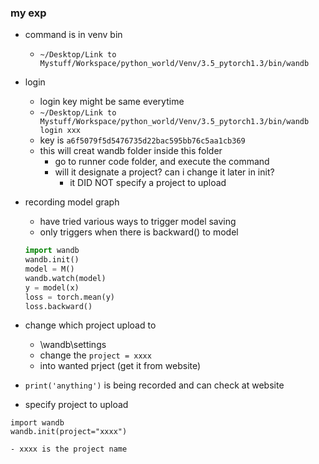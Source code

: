 ### my exp
- command is in venv bin
    - `~/Desktop/Link to Mystuff/Workspace/python_world/Venv/3.5_pytorch1.3/bin/wandb`
- login
    - login key might be same everytime
    - `~/Desktop/Link to Mystuff/Workspace/python_world/Venv/3.5_pytorch1.3/bin/wandb login xxx`
    - key is `a6f5079f5d5476735d22bac595bb76c5aa1cb369`
    - this will creat wandb folder inside this folder
        - go to runner code folder, and execute the command
        - will it designate a project? can i change it later in init?
            - it DID NOT specify a project to upload
- recording model graph
    - have tried various ways to trigger model saving
    - only triggers when there is backward() to model
    ```python
    import wandb
    wandb.init()
    model = M()
    wandb.watch(model)    
    y = model(x)
    loss = torch.mean(y)
    loss.backward()
    ```
- change which project upload to
    - \wandb\settings
    - change the `project = xxxx`
    - into wanted prject (get it from website)

- `print('anything')` is being recorded and can check at website

- specify project to upload
```
import wandb
wandb.init(project="xxxx")
```
    - xxxx is the project name